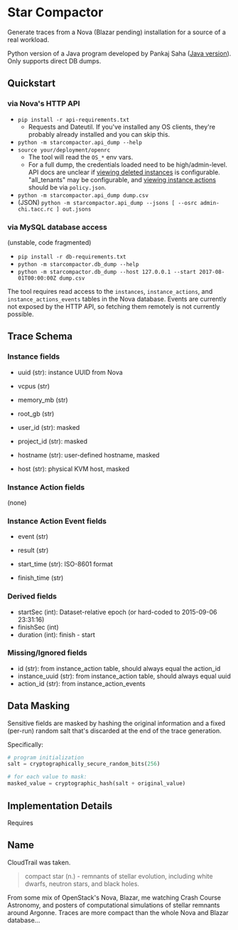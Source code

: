 # Star Compactor

Generate traces from a Nova (Blazar pending) installation for a source of a real workload.

Python version of a Java program developed by Pankaj Saha ([Java version](https://bitbucket.org/psaha4/chameleon/src/cddb6aaa6ac4a348786b1408a63d28290b6a317a/openStack/src/main/java/extractor/Trace.java?at=master&fileviewer=file-view-default)). Only supports direct DB dumps.

## Quickstart

### via Nova's HTTP API

* `pip install -r api-requirements.txt`
  * Requests and Dateutil. If you've installed any OS clients, they're probably
    already installed and you can skip this.
* `python -m starcompactor.api_dump --help`
* `source your/deployment/openrc`
  * The tool will read the `OS_*` env vars.
  * For a full dump, the credentials loaded need to be high/admin-level. API
    docs are unclear if [viewing deleted instances][api-instance-details]
    is configurable. "all_tenants" may be configurable, and [viewing instance
    actions][api-actions] should be via `policy.json`.
* `python -m starcompactor.api_dump dump.csv`
* (JSON) `python -m starcompactor.api_dump --jsons [ --osrc admin-chi.tacc.rc ] out.jsons`

### via MySQL database access

(unstable, code fragmented)

* `pip install -r db-requirements.txt`
* `python -m starcompactor.db_dump --help`
* `python -m starcompactor.db_dump --host 127.0.0.1 --start 2017-08-01T00:00:00Z dump.csv`

The tool requires read access to the `instances`, `instance_actions`, and `instance_actions_events` tables in the Nova database. Events are currently not exposed by the HTTP API, so fetching them remotely is not currently possible.

## Trace Schema

### Instance fields

* uuid (str): instance UUID from Nova

* vcpus (str)
* memory_mb (str)
* root_gb (str)

* user_id (str): masked
* project_id (str): masked
* hostname (str): user-defined hostname, masked
* host (str): physical KVM host, masked

### Instance Action fields

(none)

### Instance Action Event fields

* event (str)
* result (str)

* start_time (str): ISO-8601 format
* finish_time (str)

### Derived fields

* startSec (int): Dataset-relative epoch (or hard-coded to 2015-09-06 23:31:16)
* finishSec (int)
* duration (int): finish - start

### Missing/Ignored fields

* id (str): from instance_action table, should always equal the action_id
* instance_uuid (str): from instance_action table, should always equal uuid
* action_id (str): from instance_action_events

## Data Masking

Sensitive fields are masked by hashing the original information and a fixed (per-run) random salt that's discarded at the end of the trace generation.

Specifically:

```python
# program initialization
salt = cryptographically_secure_random_bits(256)

# for each value to mask:
masked_value = cryptographic_hash(salt + original_value)
```

## Implementation Details

Requires

## Name

CloudTrail was taken.

> compact star (n.) - remnants of stellar evolution, including white dwarfs, neutron stars, and black holes.

From some mix of OpenStack's Nova, Blazar, me watching Crash Course Astronomy, and posters of computational simulations of stellar remnants around Argonne. Traces are more compact than the whole Nova and Blazar database...

[api-actions]: https://developer.openstack.org/api-ref/compute/#list-actions-for-server
[api-instance-details]: https://developer.openstack.org/api-ref/compute/#list-servers-detailed
